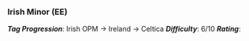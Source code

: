 
### Irish Minor (EE)

***Tag Progression***: Irish OPM -> Ireland -> Celtica
***Difficulty***: 6/10
***Rating***: 